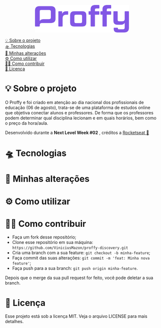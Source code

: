 <div align="center">
	<img src="README/logo.svg" alt="Proffy logo" height="90">
    <br/>
</div>



<p>
  <a href="#-sobre-o-projeto">💡 Sobre o projeto</a>
  <br/>
  <a href="#-tecnologias">🛸 Tecnologias</a>
   <br/>
  <a href="#-minhas-alterações">🧪 Minhas alterações</a>
   <br/>
  <a href="#-como-utilizar">⚙️ Como utilizar</a>
   <br/>
  <a href="#-como-contribuir">🖖🏻 Como contribuir</a>
   <br/>
  <a href="#-licença">📝 Licença</a>
</p>


# 💡 Sobre o projeto

O Proffy e foi criado em atenção ao dia nacional dos profissionais de educação (06 de agosto), trata-se de uma plataforma de estudos online que objetiva conectar alunos e professores. De forma que os professores podem determinar qual disciplina lecionam e em quais horários, bem como o preço da hora/aula.


Desenvolvido durante a **Next Level Week #02** , créditos a [Rocketseat 🚀](https://github.com/Rocketseat)



# 🛸 Tecnologias



# 🧪 Minhas alterações



# ⚙️ Como utilizar



# 🖖🏻 Como contribuir

- Faça um fork desse repositório;
- Clone esse repositório em sua máquina: `https://github.com/ViniciusMazon/proffy-discovery.git`
- Cria uma branch com a sua feature: `git checkout -b minha-feature`;
- Faça commit das suas alterações: `git commit -m 'feat: Minha nova feature'`;
- Faça push para a sua branch: `git push origin minha-feature`.

Depois que o merge da sua pull request for feito, você pode deletar a sua branch.



# 📝 Licença

Esse projeto está sob a licença MIT. Veja o arquivo LICENSE para mais detalhes.
